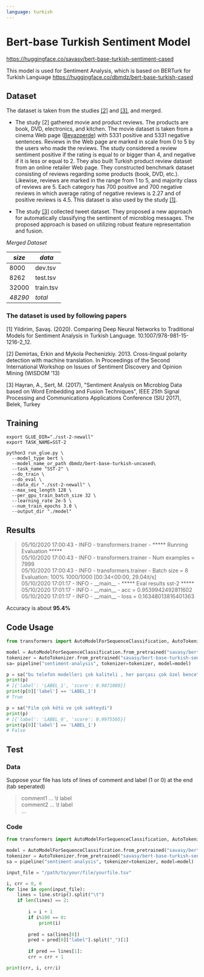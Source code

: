 ```yaml
---
language: turkish
---
```

# Bert-base Turkish Sentiment Model

https://huggingface.co/savasy/bert-base-turkish-sentiment-cased

This model is used for Sentiment Analysis, which is based on BERTurk for Turkish Language https://huggingface.co/dbmdz/bert-base-turkish-cased


## Dataset

The dataset is taken from the studies [[2]](#paper-2) and [[3]](#paper-3), and merged.

* The study [2] gathered movie and product reviews. The products are book, DVD, electronics, and kitchen.
The movie dataset is taken from a cinema Web page ([Beyazperde](www.beyazperde.com)) with
5331 positive and 5331 negative sentences. Reviews in the Web page are marked in
scale from 0 to 5 by the users who made the reviews. The study considered a review
sentiment positive if the rating is equal to or bigger than 4, and negative if it is less
or equal to 2. They also built Turkish product review dataset from an online retailer
Web page. They constructed benchmark dataset consisting of reviews regarding some
products (book, DVD, etc.). Likewise, reviews are marked in the range from 1 to 5,
and majority class of reviews are 5. Each category has 700 positive and 700 negative
reviews in which average rating of negative reviews is 2.27 and of positive reviews
is 4.5. This dataset is also used by the study [[1]](#paper-1).

* The study [[3]](#paper-3) collected tweet dataset. They proposed a new approach for automatically classifying the sentiment of microblog messages. The proposed approach is based on utilizing robust feature representation and fusion. 

*Merged Dataset* 

| *size*   | *data* |
|--------|----|
|   8000 |dev.tsv|
|   8262 |test.tsv|
|  32000 |train.tsv|
|  *48290* |*total*|

### The dataset is used by following papers

<a id="paper-1">[1]</a> Yildirim, Savaş. (2020). Comparing Deep Neural Networks to Traditional Models for Sentiment Analysis in Turkish Language. 10.1007/978-981-15-1216-2_12. 

<a id="paper-2">[2]</a> Demirtas, Erkin and Mykola Pechenizkiy. 2013. Cross-lingual polarity detection with machine translation. In Proceedings of the Second International Workshop on Issues of Sentiment
Discovery and Opinion Mining (WISDOM ’13)

<a id="paper-3">[3]</a> Hayran, A.,   Sert, M. (2017), "Sentiment Analysis on Microblog Data based on Word Embedding and Fusion Techniques", IEEE 25th Signal Processing and Communications Applications Conference (SIU 2017), Belek, Turkey


## Training

```shell
export GLUE_DIR="./sst-2-newall"
export TASK_NAME=SST-2

python3 run_glue.py \
  --model_type bert \
  --model_name_or_path dbmdz/bert-base-turkish-uncased\
  --task_name "SST-2" \
  --do_train \
  --do_eval \
  --data_dir "./sst-2-newall" \
  --max_seq_length 128 \
  --per_gpu_train_batch_size 32 \
  --learning_rate 2e-5 \
  --num_train_epochs 3.0 \
  --output_dir "./model"
```


## Results

> 05/10/2020 17:00:43 - INFO - transformers.trainer -   \*\*\*\*\* Running Evaluation \*\*\*\*\*  
> 05/10/2020 17:00:43 - INFO - transformers.trainer -     Num examples = 7999  
> 05/10/2020 17:00:43 - INFO - transformers.trainer -     Batch size = 8  
> Evaluation: 100% 1000/1000 [00:34<00:00, 29.04it/s]  
> 05/10/2020 17:01:17 - INFO - \_\_main__ -   \*\*\*\*\* Eval results sst-2 \*\*\*\*\*  
> 05/10/2020 17:01:17 - INFO - \_\_main__ -     acc = 0.9539942492811602  
> 05/10/2020 17:01:17 - INFO - \_\_main__ -     loss = 0.16348013816401363

Accuracy is about **95.4%**


## Code Usage

```python
from transformers import AutoModelForSequenceClassification, AutoTokenizer, pipeline

model = AutoModelForSequenceClassification.from_pretrained("savasy/bert-base-turkish-sentiment-cased")
tokenizer = AutoTokenizer.from_pretrained("savasy/bert-base-turkish-sentiment-cased")
sa= pipeline("sentiment-analysis", tokenizer=tokenizer, model=model)

p = sa("bu telefon modelleri çok kaliteli , her parçası çok özel bence")
print(p)
# [{'label': 'LABEL_1', 'score': 0.9871089}]
print(p[0]['label'] == 'LABEL_1')
# True

p = sa("Film çok kötü ve çok sahteydi")
print(p)
# [{'label': 'LABEL_0', 'score': 0.9975505}]
print(p[0]['label'] == 'LABEL_1')
# False
```


## Test
### Data

Suppose your file has lots of lines of comment and label (1 or 0) at the end  (tab seperated)

> comment1 ... \t label  
> comment2 ... \t label  
> ...

### Code

```python
from transformers import AutoModelForSequenceClassification, AutoTokenizer, pipeline

model = AutoModelForSequenceClassification.from_pretrained("savasy/bert-base-turkish-sentiment-cased")
tokenizer = AutoTokenizer.from_pretrained("savasy/bert-base-turkish-sentiment-cased")
sa = pipeline("sentiment-analysis", tokenizer=tokenizer, model=model)

input_file = "/path/to/your/file/yourfile.tsv"

i, crr = 0, 0
for line in open(input_file):
    lines = line.strip().split("\t")
    if len(lines) == 2:
        
        i = i + 1
        if i%100 == 0:
            print(i)
        
        pred = sa(lines[0])
        pred = pred[0]["label"].split("_")[1]
        
        if pred == lines[1]:
        crr = crr + 1

print(crr, i, crr/i)
```
